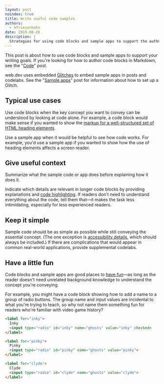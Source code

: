 ```yaml
---
layout: post
noindex: true
title: Write useful code samples
authors:
  - mfriesenhahn
date: 2019-06-26
description: |
  Strategies for using code blocks and sample apps to support the author's purpose on web.dev.
---
```


This post is about how to use code blocks and sample apps to support your writing goals. If you're looking for how to author code blocks in Markdown, see the "[Code](/markup-code)" post.

web.dev uses embedded [Glitches](https://glitch.com/) to embed sample apps in posts and codelabs. See the "[Sample apps](/markup-sample-app)" post for information about how to set up a Glitch.

## Typical use cases
Use code blocks when the key concept you want to convey can be understood by looking at code alone. For example, a code block would make sense if you wanted to show the [markup for a well-structured set of HTML heading elements](/headings-and-landmarks/#use-headings-to-outline-the-page).

Use a sample app when it would be helpful to see how code works. For example, you'd use a sample app if you wanted to show how the use of heading elements affects a screen reader.

## Give useful context
Summarize what the sample code or app does before explaining how it does it.

Indicate which details are relevant in longer code blocks by providing explanations and [code highlighting](/markup-code/#code-highlighting). If readers don't need to understand everything about the code, tell them that—it makes the task less intimidating, especially for less experienced readers.

## Keep it simple
Sample code should be as simple as possible while still conveying the essential concept. (The one exception is [accessibility details](/inclusion-and-accessibility#create-accessible-code-blocks), which should always be included.) If there are complications that would appear in common real-world applications, provide supplemental codelabs.

## Have a little fun
Code blocks and sample apps are good places to [have fun](/voice)—as long as the reader doesn't need unrelated background knowledge to understand the concept you're conveying.

For example, you might have a code block showing how to add a name to a group of radio buttons. The group name and input values are incidental to what you're trying to teach, so why not name them something fun for readers who're familiar with video game history?

```html
<label for="inky">
  Inky
  <input type="radio" id="inky" name="ghosts" value="inky" checked>
</label>

<label for="pinky">
  Pinky
  <input type="radio" id="pinky" name="ghosts" value="pinky">
</label>

<label for="clyde">
  Clyde
  <input type="radio" id="clyde" name="ghosts" value="clyde">
</label>
```
